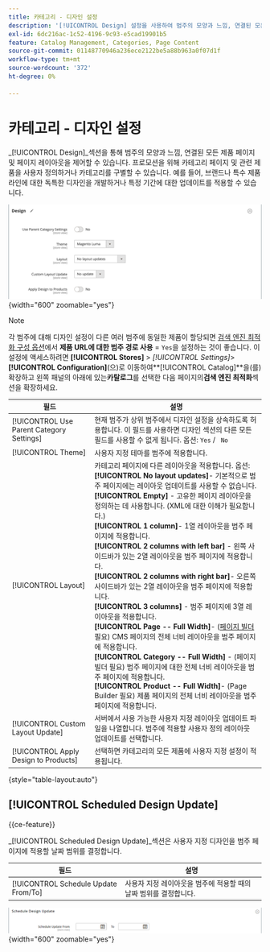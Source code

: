 ```yaml
---
title: 카테고리 - 디자인 설정
description: '[!UICONTROL Design] 설정을 사용하여 범주의 모양과 느낌, 연결된 모든 제품 페이지 및 페이지 레이아웃을 정의하는 방법에 대해 알아봅니다.'
exl-id: 6dc216ac-1c52-4196-9c93-e5cad19901b5
feature: Catalog Management, Categories, Page Content
source-git-commit: 01148770946a236ece2122be5a88b963a0f07d1f
workflow-type: tm+mt
source-wordcount: '372'
ht-degree: 0%

---
```


# 카테고리 - 디자인 설정

_[!UICONTROL Design]_섹션을 통해 범주의 모양과 느낌, 연결된 모든 제품 페이지 및 페이지 레이아웃을 제어할 수 있습니다. 프로모션을 위해 카테고리 페이지 및 관련 제품을 사용자 정의하거나 카테고리를 구별할 수 있습니다. 예를 들어, 브랜드나 특수 제품 라인에 대한 독특한 디자인을 개발하거나 특정 기간에 대한 업데이트를 적용할 수 있습니다.

![범주에 대한 디자인 설정](./assets/category-design.png){width="600" zoomable="yes"}

>[!NOTE]
>
>각 범주에 대해 디자인 설정이 다른 여러 범주에 동일한 제품이 할당되면 [검색 엔진 최적화 구성 옵션](../configuration-reference/catalog/catalog.md#search-engine-optimization)에서 **제품 URL에 대한 범주 경로 사용** = `Yes`을 설정하는 것이 좋습니다. 이 설정에 액세스하려면 **[!UICONTROL Stores]** > _[!UICONTROL Settings]_>**[!UICONTROL Configuration]**(으)로 이동하여&#x200B;**[!UICONTROL Catalog]**을(를) 확장하고 왼쪽 패널의 아래에 있는&#x200B;**카탈로그**를 선택한 다음 페이지의&#x200B;**검색 엔진 최적화**섹션을 확장하세요.

| 필드 | 설명 |
|--- |--- |
| [!UICONTROL Use Parent Category Settings] | 현재 범주가 상위 범주에서 디자인 설정을 상속하도록 허용합니다. 이 필드를 사용하면 디자인 섹션의 다른 모든 필드를 사용할 수 없게 됩니다. 옵션: `Yes` / ` No` |
| [!UICONTROL Theme] | 사용자 지정 테마를 범주에 적용합니다. |
| [!UICONTROL Layout] | 카테고리 페이지에 다른 레이아웃을 적용합니다. 옵션: <br/>**[!UICONTROL No layout updates]**- 기본적으로 범주 페이지에는 레이아웃 업데이트를 사용할 수 없습니다.<br/>**[!UICONTROL Empty]** - 고유한 페이지 레이아웃을 정의하는 데 사용합니다. (XML에 대한 이해가 필요합니다.) <br/>**[!UICONTROL 1 column]**- 1열 레이아웃을 범주 페이지에 적용합니다.<br/>**[!UICONTROL 2 columns with left bar]** - 왼쪽 사이드바가 있는 2열 레이아웃을 범주 페이지에 적용합니다. <br/>**[!UICONTROL 2 columns with right bar]**- 오른쪽 사이드바가 있는 2열 레이아웃을 범주 페이지에 적용합니다.<br/>**[!UICONTROL 3 columns]** - 범주 페이지에 3열 레이아웃을 적용합니다.<br/>**[!UICONTROL Page -- Full Width]**- ([페이지 빌더](../page-builder/introduction.md) 필요) CMS 페이지의 전체 너비 레이아웃을 범주 페이지에 적용합니다.<br/>**[!UICONTROL Category -- Full Width]** - (페이지 빌더 필요) 범주 페이지에 대한 전체 너비 레이아웃을 범주 페이지에 적용합니다. <br/>**[!UICONTROL Product -- Full Width]**- (Page Builder 필요) 제품 페이지의 전체 너비 레이아웃을 범주 페이지에 적용합니다. |
| [!UICONTROL Custom Layout Update] | 서버에서 사용 가능한 사용자 지정 레이아웃 업데이트 파일을 나열합니다. 범주에 적용할 사용자 정의 레이아웃 업데이트를 선택합니다. |
| [!UICONTROL Apply Design to Products] | 선택하면 카테고리의 모든 제품에 사용자 지정 설정이 적용됩니다. |

{style="table-layout:auto"}

## [!UICONTROL Scheduled Design Update]

{{ce-feature}}

_[!UICONTROL Scheduled Design Update]_섹션은 사용자 지정 디자인을 범주 페이지에 적용할 날짜 범위를 결정합니다.

| 필드 | 설명 |
|--- |--- |
| [!UICONTROL Schedule Update From/To] | 사용자 지정 레이아웃을 범주에 적용할 때의 날짜 범위를 결정합니다. |

![예약된 디자인 업데이트](./assets/category-scheduled-design-update.png){width="600" zoomable="yes"}
